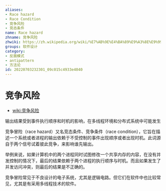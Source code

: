 ```yaml
---
aliases:
- Race hazard
- Race Condition
- 竞争风险
- 竞态条件
name: Race hazard
zhname: 竞争风险
zhwiki: https://zh.wikipedia.org/wiki/%E7%AB%9E%E4%BA%89%E9%A3%8E%E9%99%A9
groups: 软件设计
category:
- 反面模式
- antipattern
- 方法论
id: 20220703232301_09c015c4933e4040
---
```


# 竞争风险

* [wiki:竞争风险](https://zh.wikipedia.org/wiki/%E7%AB%9E%E4%BA%89%E9%A3%8E%E9%99%A9)

输出结果受到事件执行顺序和时机的影响，在多线程环境和分布式系统中可能发生

竞争冒险（race hazard）又名竞态条件、竞争条件（race condition），它旨在描述一个系统或者进程的输出依赖于不受控制的事件出现顺序或者出现时机。此词源自于两个信号试着彼此竞争，来影响谁先输出。

举例来说，如果计算机中的两个进程同时试图修改一个共享内存的内容，在没有并发控制的情况下，最后的结果依赖于两个进程的执行顺序与时机。而且如果发生了并发访问冲突，则最后的结果是不正确的。

竞争冒险常见于不良设计的电子系统，尤其是逻辑电路。但它们在软件中也比较常见，尤其是有采用多线程技术的软件。
